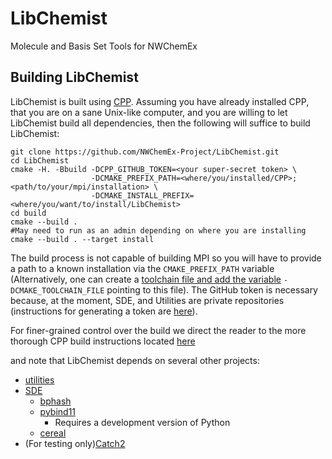 # LibChemist

Molecule and Basis Set Tools for NWChemEx

Building LibChemist
-------------------

LibChemist is built using 
[CPP](https://github.com/CMakePackagingProject/CMakePackagingProject.git).
Assuming you have already installed CPP, that you are on a sane Unix-like 
computer, and you are willing to let LibChemist build all dependencies, then 
the following will suffice to build LibChemist:

```
git clone https://github.com/NWChemEx-Project/LibChemist.git
cd LibChemist
cmake -H. -Bbuild -DCPP_GITHUB_TOKEN=<your super-secret token> \
                  -DCMAKE_PREFIX_PATH=<where/you/installed/CPP>;<path/to/your/mpi/installation> \                  
                  -DCMAKE_INSTALL_PREFIX=<where/you/want/to/install/LibChemist>
cd build
cmake --build .
#May need to run as an admin depending on where you are installing
cmake --build . --target install  
```
The build process is not capable of building MPI so you will have to provide a
path to a known installation via the `CMAKE_PREFIX_PATH` variable (Alternatively, one can create a 
[toolchain file and add the variable](https://cmake.org/cmake/help/v3.13/manual/cmake-toolchains.7.html)
`-DCMAKE_TOOLCHAIN_FILE` pointing to this file). The GitHub token is
necessary because, at the moment, SDE, and Utilities are private 
repositories (instructions for generating a token are 
[here](https://help.github.com/articles/creating-a-personal-access-token-for-the-command-line/)).

For finer-grained control over the build we direct the reader to the more 
thorough CPP build instructions located 
[here](https://cmakepackagingproject.readthedocs.io/en/latest/end_user/quick_start.html)

and note that LibChemist depends on several other projects:

- [utilities](https://github.com/NWChemEx-Project/Utilities)
- [SDE](https://github.com/NWChemEx-Project/SDE)
  - [bphash](https://github.com/bennybp/BPHash)
  - [pybind11](https://github.com/pybind/pybind11)
    - Requires a development version of Python
  - [cereal](https://github.com/USCiLab/cereal)
- (For testing only)[Catch2](https://github.com/catchorg/Catch2)
